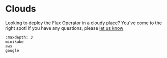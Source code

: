 # Clouds

Looking to deploy the Flux Operator in a cloudy place? You've come to the right spot! If you have
any questions, please [let us know](https://github.com/flux-framework/flux-operator/issues)

```{toctree}
:maxdepth: 3
minikube
aws
google
```
